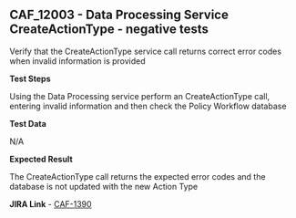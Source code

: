 ## CAF_12003 - Data Processing Service CreateActionType - negative tests ##

Verify that the CreateActionType service call returns correct error codes when invalid information is provided

**Test Steps**

Using the Data Processing service perform an CreateActionType call, entering invalid information and then check the Policy Workflow database

**Test Data**

N/A

**Expected Result**

The CreateActionType call returns the expected error codes and the database is not updated with the new Action Type

**JIRA Link** - [CAF-1390](https://jira.autonomy.com/browse/CAF-1390)
